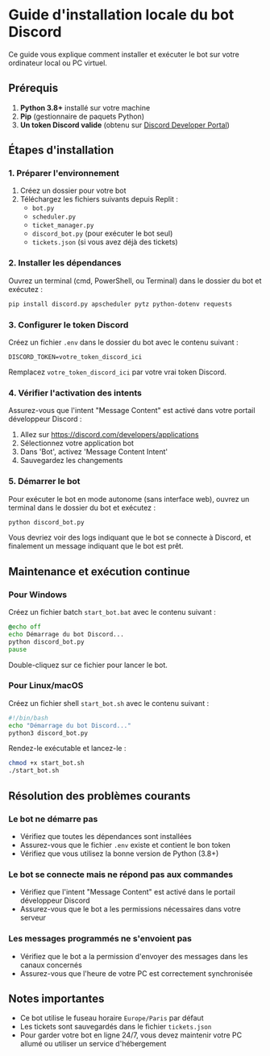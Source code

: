 # Guide d'installation locale du bot Discord

Ce guide vous explique comment installer et exécuter le bot sur votre ordinateur local ou PC virtuel.

## Prérequis

1. **Python 3.8+** installé sur votre machine
2. **Pip** (gestionnaire de paquets Python)
3. **Un token Discord valide** (obtenu sur [Discord Developer Portal](https://discord.com/developers/applications))

## Étapes d'installation

### 1. Préparer l'environnement

1. Créez un dossier pour votre bot
2. Téléchargez les fichiers suivants depuis Replit :
   - `bot.py`
   - `scheduler.py`
   - `ticket_manager.py`
   - `discord_bot.py` (pour exécuter le bot seul)
   - `tickets.json` (si vous avez déjà des tickets)

### 2. Installer les dépendances

Ouvrez un terminal (cmd, PowerShell, ou Terminal) dans le dossier du bot et exécutez :

```bash
pip install discord.py apscheduler pytz python-dotenv requests
```

### 3. Configurer le token Discord

Créez un fichier `.env` dans le dossier du bot avec le contenu suivant :

```
DISCORD_TOKEN=votre_token_discord_ici
```

Remplacez `votre_token_discord_ici` par votre vrai token Discord.

### 4. Vérifier l'activation des intents

Assurez-vous que l'intent "Message Content" est activé dans votre portail développeur Discord :
1. Allez sur https://discord.com/developers/applications
2. Sélectionnez votre application bot
3. Dans 'Bot', activez 'Message Content Intent'
4. Sauvegardez les changements

### 5. Démarrer le bot

Pour exécuter le bot en mode autonome (sans interface web), ouvrez un terminal dans le dossier du bot et exécutez :

```bash
python discord_bot.py
```

Vous devriez voir des logs indiquant que le bot se connecte à Discord, et finalement un message indiquant que le bot est prêt.

## Maintenance et exécution continue

### Pour Windows

Créez un fichier batch `start_bot.bat` avec le contenu suivant :

```bat
@echo off
echo Démarrage du bot Discord...
python discord_bot.py
pause
```

Double-cliquez sur ce fichier pour lancer le bot.

### Pour Linux/macOS

Créez un fichier shell `start_bot.sh` avec le contenu suivant :

```bash
#!/bin/bash
echo "Démarrage du bot Discord..."
python3 discord_bot.py
```

Rendez-le exécutable et lancez-le :

```bash
chmod +x start_bot.sh
./start_bot.sh
```

## Résolution des problèmes courants

### Le bot ne démarre pas

- Vérifiez que toutes les dépendances sont installées
- Assurez-vous que le fichier `.env` existe et contient le bon token
- Vérifiez que vous utilisez la bonne version de Python (3.8+)

### Le bot se connecte mais ne répond pas aux commandes

- Vérifiez que l'intent "Message Content" est activé dans le portail développeur Discord
- Assurez-vous que le bot a les permissions nécessaires dans votre serveur

### Les messages programmés ne s'envoient pas

- Vérifiez que le bot a la permission d'envoyer des messages dans les canaux concernés
- Assurez-vous que l'heure de votre PC est correctement synchronisée

## Notes importantes

- Ce bot utilise le fuseau horaire `Europe/Paris` par défaut
- Les tickets sont sauvegardés dans le fichier `tickets.json`
- Pour garder votre bot en ligne 24/7, vous devez maintenir votre PC allumé ou utiliser un service d'hébergement